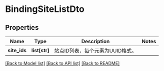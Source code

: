 # BindingSiteListDto

## Properties
Name | Type | Description | Notes
------------ | ------------- | ------------- | -------------
**site_ids** | **list[str]** | 站点ID列表，每个元素为UUID格式。 | 

[[Back to Model list]](../README.md#documentation-for-models) [[Back to API list]](../README.md#documentation-for-api-endpoints) [[Back to README]](../README.md)


